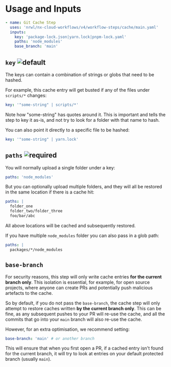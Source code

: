 # Usage and Inputs

```yaml
- name: Git Cache Step
  uses: 'nrwl/nx-cloud-workflows/v4/workflow-steps/cache/main.yaml'
  inputs:
    key: 'package-lock.json|yarn.lock|pnpm-lock.yaml'
    paths: 'node_modules'
    base_branch: 'main'
```

## `key` ![default](https://img.shields.io/badge/default_value-%27package--lock%2Ejson%7Cyarn%2Elock%7Cpnpm--lock%2Eyaml%27-D3D3D3)

The keys can contain a combination of strings or globs that need to be hashed.

For example, this cache entry will get busted if any of the files under `scripts/*` changes:

```yaml
key: '"some-string" | scripts/*'
```

Note how "some-string" has quotes around it. This is important and tells the step to key it as-is, and not try to look
for a folder
with that name to hash.

You can also point it directly to a specific file to be hashed:

```yaml
key: '"some-string" | yarn.lock'
```

## `paths` ![required](https://img.shields.io/badge/required-E53935)

You will normally upload a single folder under a key:

```yaml
paths: 'node_modules'
```

But you can optionally upload multiple folders, and they will all be restored in the same location if there is a cache
hit:

```yaml
paths: |
  folder_one
  folder_two/folder_three
  foo/bar/abc
```

All above locations will be cached and subsequently restored.

If you have multiple `node_modules` folder you can also pass in a glob path:

```yaml
paths: |
  packages/*/node_modules
```

## `base-branch`

For security reasons, this step will only write cache entries **for the current branch only**. This isolation is
essential, for example, for open source projects, where anyone can create PRs and potentially push malicious artefacts
to the cache.

So by default, if you do not pass the `base-branch`, the cache step will only attempt to restore caches written **by the
current branch only**. This can be fine, as any subsequent pushes to your PR will re-use the cache, and all the commits
that go into your
`main` branch will also re-use the cache.

However, for an extra optimisation, we recommend setting:

```yaml
base-branch: 'main' # or another branch
```

This will ensure that when you first open a PR, if a cached entry isn't found for the current branch, it will try to
look at entries
on your default protected branch (usually `main`).
